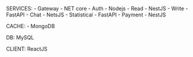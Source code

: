 SERVICES:
    - Gateway - NET core
    - Auth - Nodejs
    - Read - NestJS
    - Write - FastAPI
    - Chat - NetsJS
    - Statistical - FastAPI
    - Payment - NestJS

CACHE:
    - MongoDB

DB:
    MySQL

CLIENT:
    ReactJS